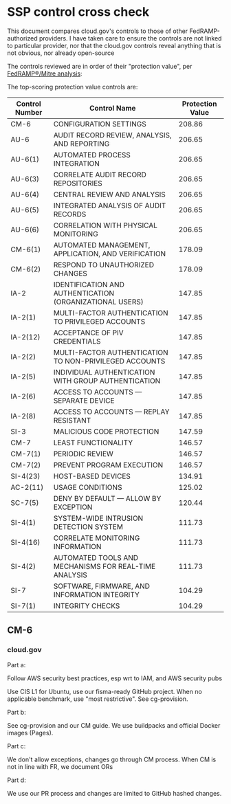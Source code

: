 # SSP control cross check

This document compares cloud.gov's controls to those of other
FedRAMP-authorized providers. I have taken care to ensure the 
controls are not linked to particular provider, nor that the
cloud.gov controls reveal anything that is not obvious, nor already
open-source

The controls reviewed are in order of their "protection value", 
per [FedRAMP®/Mitre
analysis](https://www.fedramp.gov/2022-02-15-threat-based-methodology-update/):

The top-scoring protection value controls are:

| Control Number |	Control Name	| Protection Value |
| -------- | -------------------------------------------------------- | ------ |
| CM-6     | CONFIGURATION SETTINGS                                   | 208.86 |
| AU-6     | AUDIT RECORD REVIEW, ANALYSIS, AND REPORTING             | 206.65 |
| AU-6(1)  | AUTOMATED PROCESS INTEGRATION                            | 206.65 |
| AU-6(3)  | CORRELATE AUDIT RECORD REPOSITORIES                      | 206.65 |
| AU-6(4)  | CENTRAL REVIEW AND ANALYSIS                              | 206.65 |
| AU-6(5)  | INTEGRATED ANALYSIS OF AUDIT RECORDS                     | 206.65 |
| AU-6(6)  | CORRELATION WITH PHYSICAL MONITORING                     | 206.65 |
| CM-6(1)  | AUTOMATED MANAGEMENT, APPLICATION, AND VERIFICATION      | 178.09 |
| CM-6(2)  | RESPOND TO UNAUTHORIZED CHANGES                          | 178.09 |
| IA-2     | IDENTIFICATION AND AUTHENTICATION (ORGANIZATIONAL USERS) | 147.85 |
| IA-2(1)  | MULTI-FACTOR AUTHENTICATION TO PRIVILEGED ACCOUNTS       | 147.85 |
| IA-2(12) | ACCEPTANCE OF PIV CREDENTIALS                            | 147.85 |
| IA-2(2)  | MULTI-FACTOR AUTHENTICATION TO NON-PRIVILEGED ACCOUNTS   | 147.85 |
| IA-2(5)  | INDIVIDUAL AUTHENTICATION WITH GROUP AUTHENTICATION      | 147.85 |
| IA-2(6)  | ACCESS TO ACCOUNTS — SEPARATE DEVICE                     | 147.85 |
| IA-2(8)  | ACCESS TO ACCOUNTS — REPLAY RESISTANT                    | 147.85 |
| SI-3     | MALICIOUS CODE PROTECTION                                | 147.59 |
| CM-7     | LEAST FUNCTIONALITY                                      | 146.57 |
| CM-7(1)  | PERIODIC REVIEW                                          | 146.57 |
| CM-7(2)  | PREVENT PROGRAM EXECUTION                                | 146.57 |
| SI-4(23) | HOST-BASED DEVICES                                       | 134.91 |
| AC-2(11) | USAGE CONDITIONS                                         | 125.02 |
| SC-7(5)  | DENY BY DEFAULT — ALLOW BY EXCEPTION                     | 120.44 |
| SI-4(1)  | SYSTEM-WIDE INTRUSION DETECTION SYSTEM                   | 111.73 |
| SI-4(16) | CORRELATE MONITORING INFORMATION                         | 111.73 |
| SI-4(2)  | AUTOMATED TOOLS AND MECHANISMS FOR REAL-TIME ANALYSIS    | 111.73 |
| SI-7     | SOFTWARE, FIRMWARE, AND INFORMATION INTEGRITY            | 104.29 |
| SI-7(1)  | INTEGRITY CHECKS                                         | 104.29 |


## CM-6

### cloud.gov

Part a:

Follow AWS security best practices, esp wrt to IAM, and AWS security pubs

Use CIS L1 for Ubuntu, use our fisma-ready GitHub project. When no applicable
benchmark, use "most restrictive". See cg-provision.

Part b:

See cg-provision and our CM guide. We use buildpacks and official Docker
images (Pages). 

Part c:

We don't allow exceptions, changes go through CM process.  When CM is not in
line with FR, we document ORs

Part d: 

We use our PR process and changes are limited to GitHub hashed changes. 



